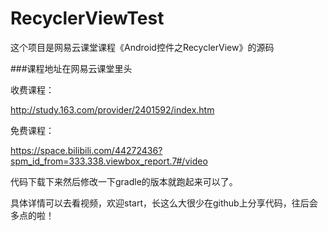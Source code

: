 # RecyclerViewTest
这个项目是网易云课堂课程《Android控件之RecyclerView》的源码

###课程地址在网易云课堂里头

收费课程：

http://study.163.com/provider/2401592/index.htm

免费课程：

https://space.bilibili.com/44272436?spm_id_from=333.338.viewbox_report.7#/video

代码下载下来然后修改一下gradle的版本就跑起来可以了。

具体详情可以去看视频，欢迎start，长这么大很少在github上分享代码，往后会多点的啦！

